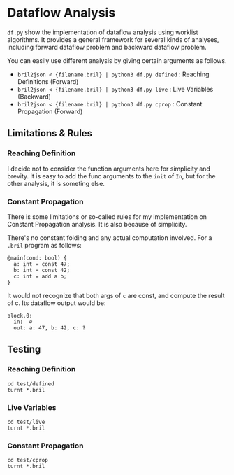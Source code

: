 # Dataflow Analysis
`df.py` show the implementation of dataflow analysis using worklist algorithms. It provides a general framework for several kinds of analyses, including forward dataflow problem and backward dataflow problem. 

You can easily use different analysis by giving certain arguments as follows. 
- `bril2json < {filename.bril} | python3 df.py defined` : Reaching Definitions (Forward)
- `bril2json < {filename.bril} | python3 df.py live` : Live Variables (Backward)
- `bril2json < {filename.bril} | python3 df.py cprop` : Constant Propagation (Forward)

## Limitations & Rules
### Reaching Definition
I decide not to consider the function arguments here for simplicity and brevity. It is easy to add the func arguments to the `init` of `In`, but for the other analysis, it is someting else. 

### Constant Propagation
There is some limitations or so-called rules for my implementation on Constant Propagation analysis. It is also because of simplicity. 

There's no constant folding and any actual computation involved. For a `.bril` program as follows: 
```
@main(cond: bool) {
  a: int = const 47;
  b: int = const 42;
  c: int = add a b;
}
```
It would not recognize that both args of `c` are const, and compute the result of c. Its dataflow output would be:
```
block.0:
  in:  ∅
  out: a: 47, b: 42, c: ?
```


## Testing
### Reaching Definition
```
cd test/defined
turnt *.bril
```

### Live Variables
```
cd test/live
turnt *.bril
```

### Constant Propagation
```
cd test/cprop
turnt *.bril
```